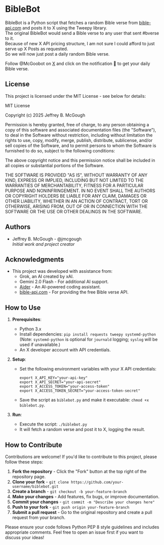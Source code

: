 # BibleBot

BibleBot is a Python script that fetches a random Bible verse from
[bible-api.com](https://bible-api.com) and posts it to X using the
Tweepy library.  
The original BibleBot would send a Bible verse to any user that sent
#bverse to it.  
Because of new X API pricing structure, I am not sure I could afford
to just serve up X Posts as requested.  
So we will now just post a daily random Bible verse.  

Follow @McGoobot on [X](https://x.com) and click on the notification
:bell: to get your daily Bible verse.

## License

This project is licensed under the MIT License - see below for details:  

MIT License  

Copyright (c) 2025 Jeffrey B. McGough

Permission is hereby granted, free of charge, to any person obtaining a copy
of this software and associated documentation files (the "Software"), to deal
in the Software without restriction, including without limitation the rights
to use, copy, modify, merge, publish, distribute, sublicense, and/or sell
copies of the Software, and to permit persons to whom the Software is
furnished to do so, subject to the following conditions:  

The above copyright notice and this permission notice shall be included in all
copies or substantial portions of the Software.  

THE SOFTWARE IS PROVIDED "AS IS", WITHOUT WARRANTY OF ANY KIND, EXPRESS OR
IMPLIED, INCLUDING BUT NOT LIMITED TO THE WARRANTIES OF MERCHANTABILITY,
FITNESS FOR A PARTICULAR PURPOSE AND NONINFRINGEMENT. IN NO EVENT SHALL THE
AUTHORS OR COPYRIGHT HOLDERS BE LIABLE FOR ANY CLAIM, DAMAGES OR OTHER
LIABILITY, WHETHER IN AN ACTION OF CONTRACT, TORT OR OTHERWISE, ARISING FROM,
OUT OF OR IN CONNECTION WITH THE SOFTWARE OR THE USE OR OTHER DEALINGS IN THE
SOFTWARE.

## Authors

- Jeffrey B. McGough - @jmcgough  
  *Initial work and project creator*

## Acknowledgments

- This project was developed with assistance from:
  - Grok, an AI created by xAI.
  - Gemini 2.0 Flash - For additional AI support.
  - [Aider](https://github.com/paul-gauthier/aider) - An AI-powered coding assistant.
  - [bible-api.com](https://bible-api.com) - For providing the free Bible verse API.

## How to Use

1. **Prerequisites**:
   - Python 3.x
   - Install dependencies: `pip install requests tweepy systemd-python`
   (Note: `systemd-python` is optional for `journald` logging; `syslog` will be used if
   unavailable.)
   - An X developer account with API credentials.

2. **Setup**:
   - Set the following environment variables with your X API credentials:

     ```text
     export X_API_KEY="your-api-key"
     export X_API_SECRET="your-api-secret"
     export X_ACCESS_TOKEN="your-access-token"
     export X_ACCESS_TOKEN_SECRET="your-access-token-secret"
     ```

   - Save the script as `biblebot.py` and make it executable: `chmod +x biblebot.py`.

3. **Run**:
   - Execute the script: `./biblebot.py`
   - It will fetch a random verse and post it to X, logging the result.

## How to Contribute

Contributions are welcome! If you'd like to contribute to this project, please follow these steps:

1. **Fork the repository** - Click the "Fork" button at the top right of the repository page.
2. **Clone your fork** - `git clone https://github.com/your-username/biblebot.git`
3. **Create a branch** - `git checkout -b your-feature-branch`
4. **Make your changes** - Add features, fix bugs, or improve documentation.
5. **Commit your changes** - `git commit -m "Describe your changes here"`
6. **Push to your fork** - `git push origin your-feature-branch`
7. **Submit a pull request** - Go to the original repository and create a pull request from your branch.

Please ensure your code follows Python PEP 8 style guidelines and includes appropriate comments.
Feel free to open an issue first if you want to discuss your ideas!

